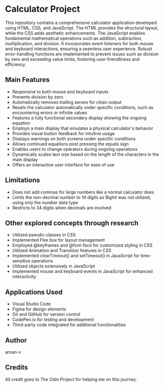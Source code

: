 # Calculator Project

This repository contains a comprehensive calculator application developed using HTML, CSS, and JavaScript. The HTML provides the structural layout, while the CSS adds aesthetic enhancements. The JavaScript enables fundamental mathematical operations such as addition, subtraction, multiplication, and division. It incorporates event listeners for both mouse and keyboard interactions, ensuring a seamless user experience. Robust error-handling functions are implemented to prevent issues such as division by zero and exceeding value limits, fostering user-friendliness and efficiency.

## Main Features

- Responsive to both mouse and keyboard inputs
- Prevents division by zero
- Automatically removes trailing zeroes for clean output
- Resets the calculator automatically under specific conditions, such as encountering errors or infinite values
- Features a fully functional secondary display showing the ongoing equation
- Employs a main display that emulates a physical calculator's behavior
- Provides visual button feedback for intuitive usage
- Displays warnings on both screens under specific conditions
- Allows continued equations post pressing the equals sign
- Enables users to change operators during ongoing operations
- Dynamically scales text size based on the length of the characters in the main display
- Offers an interactive user interface for ease of use

## Limitations

- Does not add commas for large numbers like a normal calculator does
- Limits the non-decimal number to 14 digits as BigInt was not utilized, using only the number data type
- Restricts to 34 digits when decimals are involved

## Other explored concepts through research

- Utilized pseudo-classes in CSS
- Implemented Flex box for layout management
- Employed @keyframes and @font-face for customized styling in CSS
- Utilized Animation and Transition features in CSS
- Implemented clearTimeout() and setTimeout() in JavaScript for time-sensitive operations
- Utilized objects extensively in JavaScript
- Implemented mouse and keyboard events in JavaScript for enhanced interactivity

## Applications Used

- Visual Studio Code
- Figma for design elements
- Git and GitHub for version control
- CodePen.io for testing and development
- Third-party code integrated for additional functionalities

## Author

aroan-v

## Credits

All credit goes to The Odin Project for helping me on this journey.
